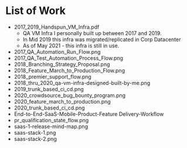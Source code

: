 # List of Work
* 2017_2019_Handspun_VM_Infra.pdf
	* QA VM Infra I personally built up between 2017 and 2019.
	* In Mid 2019 this infra was migrated/replicated in Corp Datacenter
	* As of May 2021 - this infra is still in use.
* 2017_QA_Automation_Run_Flow.png
* 2017_QA_Test_Automation_Process_Flow.png
* 2018_Branching_Strategy_Proposal.png
* 2018_Feature_March_to_Production_Flow.png
* 2018_premier_support_flow.png
* 2018_thru_2020_qa-vm-infra-designed-built-by-me.png
* 2019_trunk_based_ci_cd.png
* 2020_crowdsource_bug_bounty_program.png
* 2020_feature_march_to_production.png
* 2020_trunk_based_ci_cd.png
* End-to-End-SaaS-Mobile-Product-Feature Delivery-Workflow
* pr_qualification_state_flow.png
* saas-1-release-mind-map.png
* saas-stack-1.png
* saas-stack-2.png
